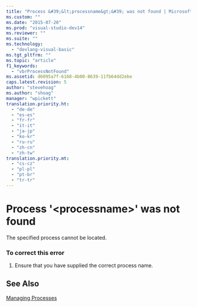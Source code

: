 ```yaml
---
title: "Process &#39;&lt;processname&gt;&#39; was not found | Microsoft Docs"
ms.custom: ""
ms.date: "2015-07-20"
ms.prod: "visual-studio-dev14"
ms.reviewer: ""
ms.suite: ""
ms.technology: 
  - "devlang-visual-basic"
ms.tgt_pltfrm: ""
ms.topic: "article"
f1_keywords: 
  - "vbrProcessNotFound"
ms.assetid: d6095a7f-6168-4b00-8639-11fb64dd2ebe
caps.latest.revision: 5
author: "stevehoag"
ms.author: "shoag"
manager: "wpickett"
translation.priority.ht: 
  - "de-de"
  - "es-es"
  - "fr-fr"
  - "it-it"
  - "ja-jp"
  - "ko-kr"
  - "ru-ru"
  - "zh-cn"
  - "zh-tw"
translation.priority.mt: 
  - "cs-cz"
  - "pl-pl"
  - "pt-br"
  - "tr-tr"
---
```

# Process &#39;&lt;processname&gt;&#39; was not found
The specified process cannot be located.  
  
### To correct this error  
  
1.  Ensure that you have supplied the correct process name.  
  
## See Also  
 [Managing Processes](http://msdn.microsoft.com/en-us/ef2f9767-330b-49f3-aa33-8574c241b9d2)